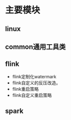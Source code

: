 # 主要模块
## linux
## common通用工具类
## flink
+ flink定制化watermark
+ flink自定义的反压改造。
+ flink重启策略
+ flink自定义重启策略
## spark


